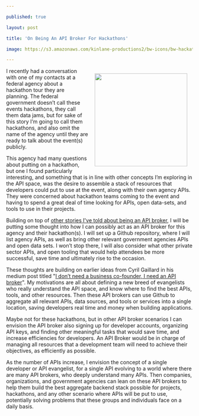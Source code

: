 ---
published: true
layout: post
title: 'On Being An API Broker For Hackathons'
image: https://s3.amazonaws.com/kinlane-productions2/bw-icons/bw-hackathon.png
---

<p><img style="padding: 15px;" src="https://s3.amazonaws.com/kinlane-productions2/bw-icons/bw-hackathon.png" alt="" width="250" align="right" />
<p>I recently had a conversation with one of my contacts at a federal agency about a hackathon tour they are planning. The federal government doesn&rsquo;t call these events hackathons, they call them data jams, but for sake of this story I&rsquo;m going to call them hackathons, and also omit the name of the agency until they are ready to talk about the event(s) publicly.
<p>This agency had many questions about putting on a hackathon, but one I found particularly interesting, and something that is in line with other concepts I&rsquo;m exploring in the API space, was the desire to assemble a stack of resources that developers could put to use at the event, along with their own agency APIs. They were concerned about hackathon teams coming to the event and having to spend a great deal of time looking for APIs, open data-sets, and tools to use in their projects.
<p>Building on top of <a href="http://apievangelist.com/2014/10/10/exploring-the-possibilities-of-being-an-api-broker/">other stories I've told about being an API broker</a>, I will be putting some thought into how I can possibly act as an API broker for this agency and their hackathon(s). I will set up a Github repository, where I will list agency APIs, as well as bring other relevant government agencies APIs and open data sets. I won&rsquo;t stop there, I will also consider what other private sector APIs, and open tooling that would help attendees be more successful, save time and ultimately rise to the occasion.
<p>These thoughts are building on earlier ideas from Cyril Gaillard in his medium post titled "<a href="https://medium.com/@cyrilgaillard/i-dont-need-a-business-co-founder-i-need-an-api-broker-c9be536cf8fa">I don&rsquo;t need a business co-founder, I need an API broker</a>". My motivations are all about defining a new breed of evangelists who really understand the API space, and know where to find the best APIs, tools, and other resources. Then these API brokers can use Github to aggregate all relevant APIs, data sources, and tools or services into a single location, saving developers real time and money when building applications.
<p>Maybe not for these hackathons, but in other API broker scenarios I can envision the API broker also signing up for developer accounts, organizing API keys, and finding other meaningful tasks that would save time, and increase efficiencies for developers. An API Broker would be in charge of managing all resources that a development team will need to achieve their objectives, as efficiently as possible.
<p>As the number of APIs increase, I envision the concept of a single developer or API evangelist, for a single API evolving to a world where there are many API brokers, who deeply understand many APIs. Then companies, organizations, and government agencies can lean on these API brokers to help them build the best aggregate backend stack possible for projects, hackathons, and any other scenario where APIs will be put to use, potentially solving problems that these groups and individuals face on a daily basis.

